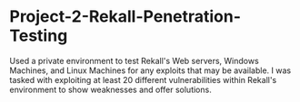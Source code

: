 # Project-2-Rekall-Penetration-Testing
Used a private environment to test Rekall's Web servers, Windows Machines, and Linux Machines for any exploits that may be available. 
I was tasked with exploiting at least 20 different vulnerabilities within Rekall's environment to show weaknesses and offer solutions.
